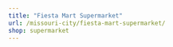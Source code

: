 ```yaml
---
title: "Fiesta Mart Supermarket"
url: /missouri-city/fiesta-mart-supermarket/
shop: supermarket
---
```

